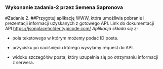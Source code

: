 ### Wykonanie zadania-2 przez Semena Sapronova 
#Zadanie 2.
##Przygotuj aplikację WWW, która umożliwia pobranie i prezentacji informacji uzyskanych z gotowego API.
Link do dokumentacji API https://jsonplaceholder.typicode.com/
*Aplikacja składa się z:*
- pola tekstowego w którym możemy podać ID posta.

- przycisku po naciśnięciu którego wysyłamy request do API.

- widoku szczegółów posta, który uzupełnia się po otrzymaniu informacji z serwera.